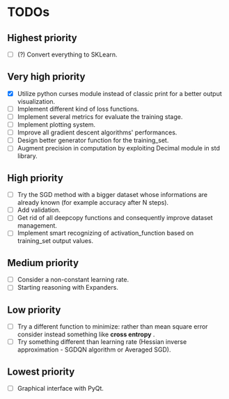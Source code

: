 # TODOs

## Highest priority
- [ ] (?) Convert everything to SKLearn.

## Very high priority
- [x] Utilize python curses module instead of classic print for a better output visualization.
- [ ] Implement different kind of loss functions.
- [ ] Implement several metrics for evaluate the training stage.
- [ ] Implement plotting system.
- [ ] Improve all gradient descent algorithms' performances.
- [ ] Design better generator function for the training_set.
- [ ] Augment precision in computation by exploiting Decimal module in std library.

## High priority
- [ ] Try the SGD method with a bigger dataset whose informations are already known (for example accuracy after N steps).
- [ ] Add validation.
- [ ] Get rid of all deepcopy functions and consequently improve dataset management.
- [ ] Implement smart recognizing of activation_function based on training_set output values.

## Medium priority 
- [ ] Consider a non-constant learning rate.
- [ ] Starting reasoning with Expanders.

## Low priority
- [ ] Try a different function to minimize: rather than mean square error consider instead something like **cross entropy** .
- [ ] Try something different than learning rate (Hessian inverse approximation - SGDQN algorithm or Averaged SGD).

## Lowest priority
- [ ] Graphical interface with PyQt.